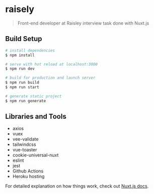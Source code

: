 # raisely

> Front-end developer at Raisley interview task done with Nuxt.js

## Build Setup

```bash
# install dependencies
$ npm install

# serve with hot reload at localhost:3000
$ npm run dev

# build for production and launch server
$ npm run build
$ npm run start

# generate static project
$ npm run generate
```

## Libraries and Tools
- axios
- vuex
- vee-validate
- tailwindcss
- vue-toaster
- cookie-universal-nuxt
- eslint
- jest
- Github Actions
- Heroku hosting

For detailed explanation on how things work, check out [Nuxt.js docs](https://nuxtjs.org).
